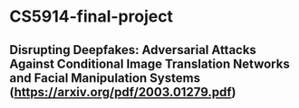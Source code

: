# CS5914-final-project
## Disrupting Deepfakes: Adversarial Attacks Against Conditional Image Translation Networks and Facial Manipulation Systems (https://arxiv.org/pdf/2003.01279.pdf)
